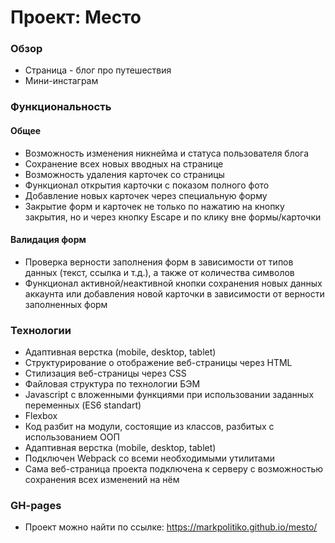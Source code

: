 # Проект: Место

### Обзор

* Страница - блог про путешествия
* Мини-инстаграм

### Функциональность

#### Общее

* Возможность изменения никнейма и статуса пользователя блога
* Сохранение всех новых вводных на странице
* Возможность удаления карточек со страницы
* Функционал открытия карточки с показом полного фото
* Добавление новых карточек через специальную форму
* Закрытие форм и карточек не только по нажатию на кнопку закрытия, но и через кнопку Escape и по клику вне формы/карточки

#### Валидация форм

* Проверка верности заполнения форм в зависимости от типов данных (текст, ссылка и т.д.), а также от количества символов
* Функционал активной/неактивной кнопки сохранения новых данных аккаунта или добавления новой карточки в зависимости от верности заполненных форм

### Teхнологии

+ Адаптивная верстка (mobile, desktop, tablet)
+ Структурирование о отображение веб-страницы через HTML
+ Стилизация веб-страницы через CSS 
+ Файловая структура по технологии БЭМ
+ Javascript с вложенными функциями при использовании заданных переменных (ES6 standart)
+ Flexbox
+ Код разбит на модули, состоящие из классов, разбитых с использованием ООП
+ Адаптивная верстка (mobile, desktop, tablet)
+ Подключен Webpack со всеми необходимыми утилитами
+ Сама веб-страница проекта подключена к серверу с возможностью сохранения всех изменений на нём

### GH-pages

* Проект можно найти по ссылке: https://markpolitiko.github.io/mesto/
